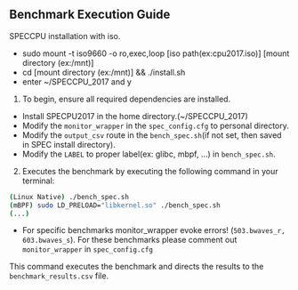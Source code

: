 ## Benchmark Execution Guide

SPECCPU installation with iso.
* sudo mount -t iso9660 -o ro,exec,loop [iso path(ex:cpu2017.iso)] [mount directory (ex:/mnt)]
* cd [mount directory (ex:/mnt)] && ./install.sh
* enter ~/SPECCPU_2017 and y

1. To begin, ensure all required dependencies are installed. 

* Install SPECPU2017 in the home directory.(~/SPECCPU_2017)
* Modify the `monitor_wrapper` in the `spec_config.cfg` to personal directory.
* Modify the `output_csv` route in the `bench_spec.sh`(if not set, then saved in SPEC install directory).
* Modify the `LABEL` to proper label(ex: glibc, mbpf, ...) in `bench_spec.sh`.

2. Executes the benchmark by executing the following command in your terminal:

```bash
(Linux Native) ./bench_spec.sh
(mBPF) sudo LD_PRELOAD="libkernel.so" ./bench_spec.sh
(...)
```

* For specific benchmarks monitor_wrapper evoke errors! (`503.bwaves_r, 603.bwaves_s`). For these benchmarks please comment out `monitor_wrapper` in `spec_config.cfg`

This command executes the benchmark and directs the results to the `benchmark_results.csv` file.
